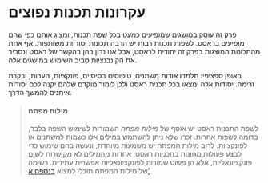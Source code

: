 # עקרונות תכנות נפוצים

פרק זה עוסק במושגים שמופיעים כמעט בכל שפת תכנות, ומציג אותם כפי שהם מופיעים בראסט. לשפות תכנות רבות יש הרבה תכונות יסודיות משותפות. אף אחת מהתכונות המוצגות בפרק זה יחודית לראסט, אבל אנו נדון בהן בהקשר של ראסט ונסביר את הקונבנציות סביב השימוש במושגים אלה.

באופן ספציפי: תלמדו אודות משתנים, טיפוסים בסיסיים, פונקציות, הערות, ובקרת זרימה. יסודות אלה ימצאו בכל תכנית ראסט ולכן לימוד מוקדם שלהם יקנה לכם יסודות איתנים להמשך הדרך.

> #### מילות מפתח
> 
> לשפת התכנות ראסט יש אוסף של *מילות מפתח* השמורות לשימוש השפה בלבד, בדומה לשפות אחרות. זכרו שלא ניתן להשתמש במילים אלו כשמות למשתנים או לפונקציות. לרוב מילות המפתח יש משמעות מיוחדת, ונעשה בהם שימוש כדי לבצע פעולות מגוונות בתכניות ראסט; אחדות מהמילים לא מקושרות לשום פונקציונאליות, אלא הן פשוט שמורות לפונקציונאליות אפשרית עתידית. רשימה של מילות המפתח תוכלו למצוא [בנספח א'][appendix_a]<!-- ignore -->.</p> </blockquote>

[appendix_a]: appendix-01-keywords.md
